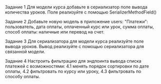 Задание 1
Для модели курса добавьте в сериализатор поле вывода количества уроков. Поле реализуйте с помощью SerializerMethodField()

Задание 2
Добавьте новую модель в приложение users: "Платежи": пользователь, дата оплаты, оплаченный курс или урок, сумма оплаты, способ оплаты: наличные или перевод на счет.

Задание 3
Для сериализатора для модели курса реализуйте поле вывода уроков. Вывод реализуйте с помощью сериализатора для связанной модели.

Задание 4
Настроить фильтрацию для эндпоинта вывода списка платежей с возможностями:
4.1 менять порядок сортировки по дате оплаты,
4.2 фильтровать по курсу или уроку,
4.3 фильтровать по способу оплаты.